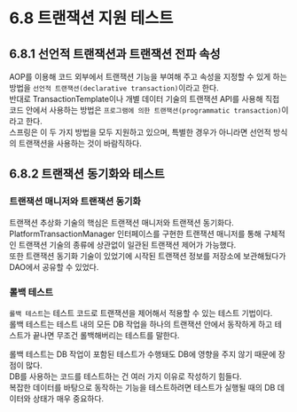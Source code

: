 # 6.8 트랜잭션 지원 테스트

## 6.8.1 선언적 트랜잭션과 트랜잭션 전파 속성

AOP를 이용해 코드 외부에서 트랜잭션 기능을 부여해 주고 속성을 지정할 수 있게 하는 방법을 `선언적 트랜잭션(declarative transaction)`이라고 한다.  
반대로 TransactionTemplate이나 개별 데이터 기술의 트랜잭션 API를 사용해 직접 코드 안에서 사용하는 방법은 `프로그램에 의한 트랜잭션(programmatic transaction)`이라고 한다.  
스프링은 이 두 가지 방법을 모두 지원하고 있으며, 특별한 경우가 아니라면 선언적 방식의 트랜잭션을 사용하는 것이 바람직하다.

## 6.8.2 트랜잭션 동기화와 테스트

### 트랜잭션 매니저와 트랜잭션 동기화

트랜잭션 추상화 기술의 핵심은 트랜잭션 매니저와 트랜잭션 동기화다.  
PlatformTransactionManager 인터페이스를 구현한 트랜잭션 매니저를 통해 구체적인 트랜잭션 기술의 종류에 상관없이 일관된 트랜잭션 제어가 가능했다.  
또한 트랜잭션 동기화 기술이 있었기에 시작된 트랜잭션 정보를 저장소에 보관해뒀다가 DAO에서 공유할 수 있었다.

### 롤백 테스트

`롤백 테스트`는 테스트 코드로 트랜잭션을 제어해서 적용할 수 있는 테스트 기법이다.  
롤백 테스트는 테스트 내의 모든 DB 작업을 하나의 트랜잭션 안에서 동작하게 하고 테스트가 끝나면 무조건 롤백해버리는 테스트를 말한다.

롤백 테스트는 DB 작업이 포함된 테스트가 수행돼도 DB에 영향을 주지 않기 때문에 장점이 많다.  
DB를 사용하는 코드를 테스트하는 건 여러 가지 이유로 작성하기 힘들다.  
복잡한 데이터를 바탕으로 동작하는 기능을 테스트하려면 테스트가 실행될 때의 DB 데이터와 상태가 매우 중요하다.
